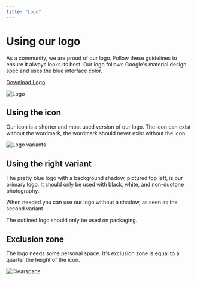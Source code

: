 ```yaml
---
title: "Logo"
---
```


# Using our logo

As a community, we are proud of our logo. Follow these guidelines to ensure it always looks its best. Our logo follows Google's material design spec and uses the blue interface color.

[Download Logo](https://github.com/home-assistant/assets/tree/master/logo)

![Logo](/images/logo.png)

## Using the icon

Our icon is a shorter and most used version of our logo. The icon can exist without the wordmark, the wordmark should never exist without the icon.

![Logo variants](/images/logo-variants.png)

## Using the right variant

The pretty blue logo with a background shadow, pictured top left, is our primary logo. It should only be used with black, white, and non-duotone photography.

When needed you can use our logo without a shadow, as seen as the second variant.

The outlined logo should only be used on packaging.

## Exclusion zone

The logo needs some personal space. It's exclusion zone is equal to a quarter the height of the icon.

![Clearspace](/images/clearspace.png)

